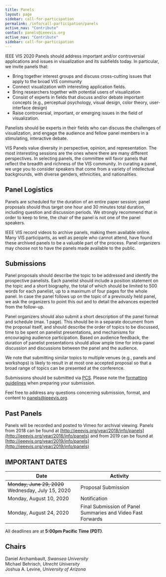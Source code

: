 ```yaml
---
title: Panels
layout: page
sidebar: call-for-participation
permalink: /info/call-participation/panels
active_nav: "Contribute"
contact: panels@ieeevis.org
active_nav: "Contribute"
sidebar: call-for-participation
---
```


IEEE VIS 2020 Panels should address important and/or controversial applications and issues in visualization and its subfields today. In particular, we invite panels that:

* Bring together interest groups and discuss cross-cutting issues that apply to the broad VIS community
* Connect visualization with interesting application fields.
* Bring researchers together with potential users of visualization
* Consist of experts in fields that discuss and/or debate important concepts (e.g., perceptual psychology, visual design, color theory, user-interface design)
* Raise controversial, important, or emerging issues in the field of visualization.

Panelists should be experts in their fields who can discuss the challenges of visualization, and engage the audience and fellow panel members in a stimulating, interactive debate.

VIS Panels value diversity in perspective, opinion, and representation. The most interesting sessions are the ones where there are many different perspectives. In selecting panels, the committee will favor panels that reflect the breadth and richness of the VIS community. In curating a panel, we urge you to consider speakers that come from a variety of intellectual backgrounds, with diverse genders, ethnicities, and nationalities.


## Panel Logistics

Panels are scheduled for the duration of an entire paper session; panel proposals should thus target one hour and 30 minutes total duration, including question and discussion periods. We strongly recommend that in order to keep to time, the chair of the panel is not one of the panel speakers.

IEEE VIS record videos to archive panels, making them available online. Many VIS participants, as well as people who cannot attend, have found these archived panels to be a valuable part of the process. Panel organizers may choose not to have the panels made available to the public.

## Submissions

Panel proposals should describe the topic to be addressed and identify the prospective panelists. Each panelist should include a position statement on the topic and a short biography, the total of which should be limited to 500 words for each panelist, up to a maximum of four pages for the whole panel. In case the panel follows up on the topic of a previously held panel, we ask the organizers to point this out and to detail the advances expected from the follow-up. 

Panel organizers should also submit a short description of the panel format and schedule (max. 1 page). This should be in a separate document from the proposal itself, and should describe the order of topics to be discussed, time to be spent on panelist presentations, and mechanisms for encouraging audience participation. Based on audience feedback, the duration of panelist presentations should allow ample time for intra-panel discussion and discussions between the panel and the audience.

We note that submitting similar topics to multiple venues (e.g., panels and workshops) is likely to result in at most one accepted proposal so that a broad range of topics can be presented at the conference.

Submissions should be submitted via [PCS](http://new.precisionconference.com/vgtc/). Please note the [formatting guidelines](https://tc.computer.org/vgtc/publications/conference) when preparing your submission. 

Feel free to address any questions concerning submission, format, and content to [panels@ieeevis.org](mailto:panels@ieeevis.org).

## Past Panels

Panels will be recorded and posted to Vimeo for archival viewing. Panels from  2018 can be found at [http://ieeevis.org/year/2018/info/panels](http://ieeevis.org/year/2018/info/panels) and from 2019 can be found at [http://ieeevis.org/year/2019/info/panels](http://ieeevis.org/year/2019/info/panels)

## IMPORTANT DATES

| Date | Activity |
|------|----------|
| ~~Monday, June 29, 2020~~ Wednesday, July 15, 2020 | Proposal Submission |
| Monday, August 10, 2020 | Notification |
| Monday, August 24, 2020 | Final Submission of Panel Summaries and Video Fast Forwards |
      
All deadlines are at **5:00pm Pacific Time (PDT)**.

## Chairs

Daniel Archambault, *Swansea University* <br />
Michael Behrisch, *Utrecht University* <br />
Joshua A. Levine, *University of Arizona* 
